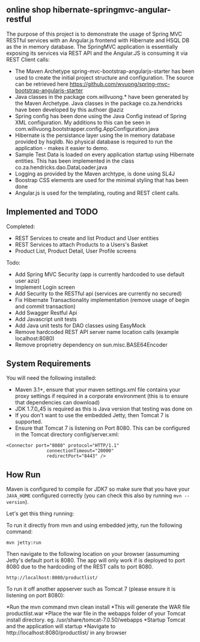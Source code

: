 online shop hibernate-springmvc-angular-restful
----------------------

The purpose of this project is to demonstrate the usage of Spring MVC RESTful services with an Angular.js frontend with Hibernate and HSQL DB as the in memory database.
The SpringMVC application is essentially exposing its services via REST API and the Angular.JS is consuming it via REST Client calls:

* The Maven Archetype spring-mvc-bootstrap-angularjs-starter has been used to create the initial project structure and configuration. The source can be retrieved here https://github.com/wvuong/spring-mvc-bootstrap-angularjs-starter
* Java classes in the package com.willvuong.* have been generated by the Maven Archetype. Java classes in the package co.za.hendricks have been developed by this authoer @aziz
* Spring config has been done using the Java Config instead of Spring XML configuration. My additions to this can be seen in com.willvuong.bootstrapper.config.AppConfiguration.java
* Hibernate is the persistance layer using the in memory database provided by hsqldb. No physical database is required to run the application - makes it easier to demo.
* Sample Test Data is loaded on every application startup using Hibernate entities. This has been implemented in the class co.za.hendricks.dao.DataLoader.java
* Logging as provided by the Maven archtype, is done using SL4J
* Boostrap CSS elements are used for the minimal styling that has been done
* Angular.js is used for the templating, routing and REST client calls.

Implemented and TODO
----------------------
Completed:
* REST Services to create and list Product and User entities
* REST Services to attach Products to a Users's Basket
* Product List, Product Detail, User Profile screens

Todo:
* Add Spring MVC Security (app is currently hardcoded to use default user aziz)
* Implement Login screen
* Add Security to the RESTful api (services are currently no secured)
* Fix Hibernate Transactionality implementation (remove usage of begin and commit transaction)
* Add Swagger Restful Api
* Add Javascript unit tests
* Add Java unit tests for DAO classes using EasyMock
* Remove hardcoded REST API server name location calls (example localhost:8080)
* Remove proprietry dependency on sun.misc.BASE64Encoder

System Requirements
----------------------
You will need the following installed:
* Maven 3.1+, ensure that your maven settings.xml file contains your proxy settings if required in a corporate environment (this is to ensure that dependencies can download)
* JDK 1.7.0_45 is required as this is Java version that testing was done on
* If you don't want to use the embedded Jetty, then Tomcat 7 is supported.
* Ensure that Tomcat 7 is listening on Port 8080. This can be configured in the Tomcat directory config/server.xml:

``````````````````````````````````````````
<Connector port="8080" protocol="HTTP/1.1"
               connectionTimeout="20000"
               redirectPort="8443" />
``````````````````````````````````````````


How Run
----------------------
Maven is configured to compile for JDK7 so make sure that you have your `JAVA_HOME` configured correctly (you can check this also by running `mvn --version`).

Let's get this thing running:

To run it directly from mvn and using embedded jetty, run the following command:

```
mvn jetty:run
```
Then navigate to the following location on your browser (assumuming Jetty's default port is 8080. The app will only work if is deployed to port 8080 due to the hardcoding of the REST calls to port 8080.

```
http://localhost:8080/productlist/
```

To run it off another appserver such as Tomcat 7 (please ensure it is listening on port 8080):

*Run the mvn command mvn clean install
*This will generate the WAR file productlist.war
*Place the war file in the webapps folder of your Tomcat install directory. eg. /usr/share/tomcat-7.0.50/webapps
*Startup Tomcat and the application will startup
*Navigate to http://localhost:8080/productlist/ in any browser




